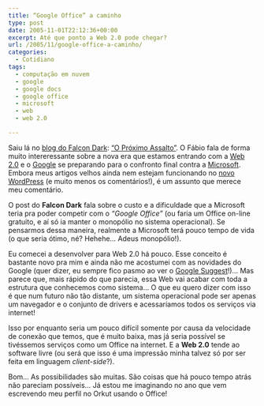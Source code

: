 ```yaml
---
title: “Google Office” a caminho
type: post
date: 2005-11-01T22:12:36+00:00
excerpt: Até que ponto a Web 2.0 pode chegar?
url: /2005/11/google-office-a-caminho/
categories:
  - Cotidiano
tags:
  - computação em nuvem
  - google
  - google docs
  - google office
  - microsoft
  - web
  - web 2.0

---
```

Saiu lá no [blog do Falcon Dark][1]: [“O Próximo Assalto”][2]. O Fábio fala de forma muito intereressante sobre a nova era que estamos entrando com a [Web 2.0][3] e o [Google][4] se preparando para o confronto final contra a [Microsoft][5]. Embora meus artigos velhos ainda nem estejam funcionando no [novo WordPress][6] (e muito menos os comentários!), é um assunto que merece meu comentário.

O post do **Falcon Dark** fala sobre o custo e a dificuldade que a Microsoft teria pra poder competir com o _“Google Office”_ (ou faria um Office on-line gratuito, e aí só ia manter o monopólio no sistema operacional). Se pensarmos dessa maneira, realmente a Microsoft terá pouco tempo de vida (o que seria ótimo, né? Hehehe… Adeus monopólio!).

Eu comecei a desenvolver para Web 2.0 há pouco. Esse conceito é bastante novo pra mim e ainda não me acostumei com as novidades do Google (quer dizer, eu sempre fico pasmo ao ver o [Google Suggest][7]!)… Mas parece que, mais rápido do que parecia, essa Web vai acabar com toda a estrutura que conhecemos como sistema… O que eu quero dizer com isso é que num futuro não tão distante, um sistema operacional pode ser apenas um navegador e o conjunto de drivers e acessaríamos todos os serviços via internet!

Isso por enquanto seria um pouco difícil somente por causa da velocidade de conexão que temos, que é muito baixa, mas já seria possível se tivéssemos serviços como um Office na internet. E a **Web 2.0** tende ao software livre (ou será que isso é uma impressão minha talvez só por ser feita em linguagem _client-side_?).

Bom… As possibilidades são muitas. São coisas que há pouco tempo atrás não pareciam possíveis… Já estou me imaginando no ano que vem escrevendo meu perfil no Orkut usando o Office!

 [1]: http://falcon-dark.blogspot.com
 [2]: http://falcon-dark.blogspot.com/2005/11/o-prximo-assalto.html
 [3]: http://en.wikipedia.org/wiki/Web_2.0
 [4]: http://www.google.com
 [5]: http://www.microsoft.com
 [6]: /2005/10/mudanca-de-servidor/
 [7]: http://www.google.com/webhp?complete=1&hl=en

